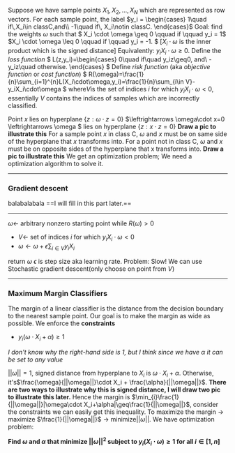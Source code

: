 Suppose we have sample points $X_1,X_2,...,X_N$ which are represented as row vectors.
For each sample point, the label $y_i = \begin{cases}
    1\quad if\,X_i\in classC,and\\
    -1\quad if\, X_i\notin classC. 
\end{cases}$
Goal: find the weights $\omega$ such that
$
X_i \cdot \omega \geq 0 \qquad if \qquad y_i = 1$
$X_i \cdot \omega \leq 0 \qquad if \qquad y_i = -1.
$
[$X_i\cdot\omega$ is the inner product which is the signed distance]
Equivalently: $y_iX_i\cdot\omega \geq0.$
Define the *loss function*
$
L(z,y_i)=\begin{cases}
0\quad if\quad y_iz\geq0, and\\
-y_iz\quad otherwise. 
\end{cases}
$
Define *risk function* (aka *objective function* or *cost function*)
$
R(\omega)=\frac{1}{n}\sum_{i=1}^{n}L(X_i\cdot\omega,y_i)=\frac{1}{n}\sum_{i\in V}-y_iX_i\cdot\omega
$ where$V$is the set of indices $i$ for which $y_iX_i\cdot\omega<0$, essentially $V$ contains the indices of samples which are incorrectly classified.

Point $x$ lies on hyperplane {$z:\omega\cdot z=0$} $\leftrightarrows \omega\cdot x=0 \leftrightarrows \omega  $ lies on hyperplane {$z:x\cdot z = 0$}
**Draw a pic to illustrate this**
For a sample point $x$ in class C, $\omega$ and $x$ must be on same side of the hyperplane that $x$ transforms into. For a point not in class C, $\omega$ and $x$ must be on opposite sides of the hyperplane that x transforms into.
**Draw a pic to illustrate this**
We get an optimization problem; We need a optimization algorithm to solve it.
___
### Gradient descent
balabalabala
==I will fill in this part later.==
___
$\omega \leftarrow$ arbitrary nonzero starting point
while $R(\omega)>0$
* $V \leftarrow$ set of indices $i$ for which $y_iX_i\cdot \omega < 0$
* $\omega \leftarrow \omega + \epsilon\sum_{i\in V}y_iX_i$

return $\omega$
$\epsilon$ is step size aka learning rate.
Problem: Slow! We can use Stochastic gradient descent(only choose on point from $V$)
___
### Maximum Margin Classifiers
The margin of a linear classifier is the distance from the decision boundary to the nearest sample point.
Our goal is to make the margin as wide as possible.
We enforce the **constraints**
* $y_i(\omega\cdot X_i+\alpha)\geq1$

*I don't know why the right-hand side is 1, but I think since we have* $\alpha$ *it can be set to any value*

$||\omega||=1$, signed distance from hyperplane to $X_i$ is $\omega\cdot X_i + \alpha$.
Otherwise, it's$\frac{\omega}{||\omega||}\cdot X_i + \frac{\alpha}{||\omega||}$.
**There are two ways to illustrate why this is signed distance, I will draw two pic to illustrate this later.**
Hence the margin is $\min_{i}\frac{1}{||\omega||}|\omega\cdot X_i+\alpha|\geq\frac{1}{||\omega||}$, consider the constraints we can easily get this inequality.
To maximize the margin $\rightarrow$ maximize $\frac{1}{||\omega||}$ $\rightarrow$ minimize$||\omega||$.
We have optimization problem:

**Find $\omega$ and $\alpha$ that minimize $||\omega||^2$
subject to $y_i(X_i\cdot \omega)\geq 1$ for all $i \in [1,n]$**


<script type="text/javascript" src="http://cdn.mathjax.org/mathjax/latest/MathJax.js?config=TeX-AMS-MML_HTMLorMML"></script>
<script type="text/x-mathjax-config"> MathJax.Hub.Config({ tex2jax: {inlineMath: [['$', '$']]}, messageStyle: "none" });</script>
